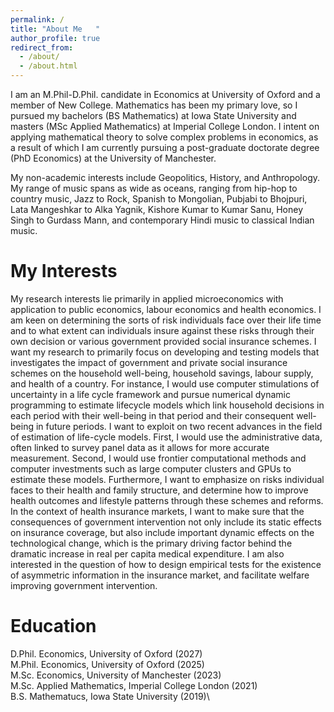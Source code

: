 ```yaml
---
permalink: /
title: "About Me   "
author_profile: true
redirect_from: 
  - /about/
  - /about.html
---
```


I am an M.Phil-D.Phil. candidate in Economics at University of Oxford and a member of New College. Mathematics has been my primary love, so I pursued my bachelors (BS Mathematics) at Iowa State University and masters (MSc Applied Mathematics) at Imperial College London. I intent on applying mathematical theory to solve complex problems in economics, as a result of which I am currently pursuing a post-graduate doctorate degree (PhD Economics) at the University of Manchester.

My non-academic interests include Geopolitics, History, and Anthropology. My range of music spans as wide as oceans, ranging from hip-hop to country music, Jazz to Rock, Spanish to Mongolian, Pubjabi to Bhojpuri, Lata Mangeshkar to Alka Yagnik, Kishore Kumar to Kumar Sanu, Honey Singh to Gurdass Mann, and contemporary Hindi music to classical Indian music.

My Interests 
======
My research interests lie primarily in applied microeconomics with application to public economics, labour economics and health economics. I am keen on determining the sorts of risk individuals face over their life time and to what extent can individuals insure against these risks through their own decision or various government provided social insurance schemes. I want my research to primarily focus on developing and testing models that investigates the impact of government and private social insurance schemes on the household well-being, household savings, labour supply, and health of a country. For instance, I would use computer stimulations of uncertainty in a life cycle framework and pursue numerical dynamic programming to estimate lifecycle models which link household decisions in each period with their well-being in that period and their consequent well-being in future periods. I want to exploit on two recent advances in the field of estimation of life-cycle models. First, I would use the administrative data, often linked to survey panel data as it allows for more accurate measurement. Second, I would use frontier computational methods and computer investments such as large computer clusters and GPUs to estimate these models. Furthermore, I want to emphasize on risks individual faces to their health and family structure, and determine how to improve health outcomes and lifestyle patterns through these schemes and reforms. In the context of health insurance markets, I want to make sure that the consequences of government intervention not only include its static effects on insurance coverage, but also include important dynamic effects on the technological change, which is the primary driving factor behind the dramatic increase in real per capita medical expenditure. I am also interested in the question of how to design empirical tests for the existence of asymmetric information in the insurance market, and facilitate welfare improving government intervention.


Education 
======
D.Phil. Economics, University of Oxford (2027)\
M.Phil. Economics, University of Oxford (2025)\
M.Sc. Economics, University of Manchester (2023)\
M.Sc. Applied Mathematics, Imperial College London (2021)\
B.S. Mathematucs, Iowa State University (2019)\
